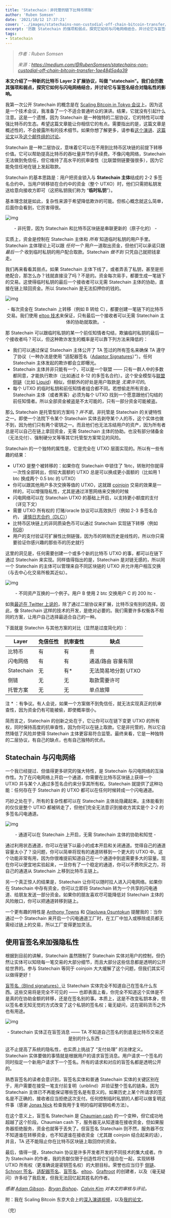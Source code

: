 ```yaml
---
title: 'Statechain：非托管的链下比特币转账'
author: 'Ruben Somsen'
date: '2021/10/12 17:37:21'
cover: '../images/statechains-non-custodial-off-chain-bitcoin-transfer/8XqCIrQ.png'
excerpt: '历数 Statechain 的强项和弱点，探究它如何与闪电网络结合，并讨论它与盲签名结合对隐私性的影响'
tags:
- Statechain
---
```



> *作者：Ruben Somsen*
> 
> *来源：<https://medium.com/@RubenSomsen/statechains-non-custodial-off-chain-bitcoin-transfer-1ae4845a4a39>*



**本文介绍了一种新的比特币 Layer 2 扩展协议，叫做 “statechain”。我们会历数其强项和弱点，探究它如何与闪电网络结合，并讨论它与盲签名结合对隐私性的影响。**

我第一次公开 Statechain 的概念是在 [Scaling Bitcoin in Tokyo 会议](http://youtu.be/FI9cwksTrQs?t=47m36s)上。因为这是一个技术会议，我准备了一个不适合普通听众的演讲。结果，它就没有引起什么注意。这是一个遗憾，因为 Statechain 是一种独特的二层协议，它的特性可以增强比特币的生态。希望这篇文章能让你相信它的有点。需要指出的是，这篇文章是概述性的，不会披露所有的技术细节。如果你想了解更多，请参看[这个演讲](http://youtu.be/FI9cwksTrQs?t=47m36s)、[这篇论文](https://github.com/RubenSomsen/rubensomsen.github.io/blob/master/img/statechains.pdf)以及[这个邮件组的讨论](https://lists.linuxfoundation.org/pipermail/bitcoin-dev/2019-June/017005.html)。

Statechain 是一种二层协议，意味着它可以在不用到比特币区块链的前提下转移价值。它可以帮助提高比特币的吞吐量并节约手续费。不像闪电网络，Statechain 无法做到免信任，但它维持了高水平的抗审查性（比联盟侧链要强很多），因为它能免信任地在链上发起取款。

Statechain 的基本思路是：用户把资金锁入与 **Statechain 主体**结成的 2-2 多签名合约中。当用户转移锁在合约中的资金（整个 UTXO）时，他们只需把私钥发送给意向接收方即可（这把私钥我们称为 “**临时私钥**”）。

基本理念就是如此，复杂性来源于希望降低欺诈的可能。但核心概念就这么简单，后面你会看到，它厉害得很。

![img](../images/statechains-non-custodial-off-chain-bitcoin-transfer/e9QwNRA.gif)

<p style="text-align:center">- 非托管，因为 Statechain 和比特币区块链是串联更新的（原子化的） -</p>

实质上，资金是控制在 Statechain 主体和 *所有* 知道临时私钥的用户手里。Statechain 主体理论上可以跟 *任何一个* 用户一道取出资金，但他们可以承诺只跟 *最后一个* 收到临时私钥的用户配合取款。Statechain *做不到* 只凭自己就把钱拿走。

我们再来看看其弱点。如果 Statechain 主体下线了，或者弄丢了私钥，甚至是拒绝配合，那怎么办？钱就直接没了吗？不是的。资金每次易手，都要生成一笔链下的交易。这使得临时私钥的最后一个接收者可以无需 Statechain 主体的协助，直接在链上赎回资金。所以 Statechain 是无法扣押你的钱的。

![img](../images/statechains-non-custodial-off-chain-bitcoin-transfer/8XqCIrQ.png)

<p style="text-align:center">- 每次资金在 Statechain 上转移（例如 B 转给 C），都要创建一笔链下的比特币交易。我们使用 <a href="https://blockstream.com/eltoo.pdf">eltoo 技术</a>来保证，只有最后一个接收者可以无需 Statechain 主体的协助就取款。 -</p>

那 Statechain 可以跟临时私钥的某一个前任知情者勾结，欺骗临时私钥的最后一个接收者吗？可以，但这种欺诈发生的概率是可以靠下列方法来降低的：

- 我们可以通过保证 Statechain 主体公开了 TA 签过的所有签名来确保 TA 遵守了协议（一种办法是使用 “适配器签名（[Adaptor Signatures](http://diyhpl.us/wiki/transcripts/layer2-summit/2018/scriptless-scripts/)）”）。任何 Statechain 主体发起的欺诈都会立即曝光。
- Statechain 主体并非只能有一个，可以是一个联盟 —— 只有一群人中的多数都同意，才能执行欺诈（比如通过 8-12 的多签名合约）。这个安全模型与[联盟侧链](https://blockstream.com/sidechains.pdf)（比如 [Liquid](https://www.blockstream.com/liquid/)）相似，但额外的好处是用户取款是 *无需许可的*。
- 每个 UTXO 的临时私钥和前任知情者组合都不同。若想偷走所有资金， Statechain 主体（或者黑客）必须为每个 UTXO 找到一个愿意跟他们勾结的前任知情者。所以全部资金被盗是不太可能的，只有一部分资金可能被盗。

那么 Statechain 是托管型的方案吗？*并不是*。非托管是 Statechain 的关键特性之一。即使一个法院下令某个 Statechain 实体去剥夺某个人的币，这个实体也做不到，因为他们只有两个密钥之一。而且他们也无法冻结用户的资产，因为所有者总是可以自己在链上拿回资金，无需 Statechain 主体的协助。也没有部分储备金（无法兑付）、强制硬分叉等等其它托管型方案常见的风险。

Statechain 的一个独特的属性是，它是完全在 UTXO 层面实现的。所以有一些有趣的结果：

- UTXO 是整个被转移的：如果你在 Statechain 中锁住了 1btc，转账时你就得一次性全部转出，但较大面额的 UTXO 总是可以换成更小面额的（比如用 1 btc 换成两个 0.5 btc 的 UTXO）
- 你可以跟其他用户多次交换等值的 UTXO，这就跟 [coinjoin](https://en.bitcoin.it/wiki/CoinJoin) 交易的效果是一样的，可以增强隐私性，尤其是通过洋葱网络来交换的时候
- 闪电网络可以在 Statechain UTXO 的基础上开启，以支持更小额度的支付（详见下文）
- 需要 UTXO 所有权的 打赌/oracle 协议可以高效执行（例如 2-3 多签名合约， [谨慎日志合约（DLC）](https://adiabat.github.io/dlc.pdf)）
- 比特币区块链上的非同质染色币可以通过 Statechain 实现链下转移（例如 [RGB](https://github.com/rgb-org/spec)）
- 用户的支付验证可扩展性比侧链强，因为币的转账历史是线性的，所以你只需要验证你感兴趣的那些币的历史就行

这里的洞见是，任何需要创建一个或多个新的比特币 UTXO 的事，都可以在链下通过 Statechain 来实现。同样值得指出的是，Statechain 是对链无感的，所以同一个 Statechain 的主体可以管理来自不同区块链的 UTXO 并允许用户相互交换（与去中心化交易所极其近似）。

![img](../images/statechains-non-custodial-off-chain-bitcoin-transfer/qSf_b0Q.png)

<p style="text-align:center">- 不同资产互换的一个例子。用户 B 使用 2 btc 交换用户 C 的 200 ltc -</p>

如我[最近在 Twitter 上说的](https://twitter.com/SomsenRuben/status/1115920063037497344)，除了通过二层协议来扩展，比特币没有别的选择。因此，像 Statechain 这样的技术的开发，是绝对必要的。我们需要许多权衡各不相同的方案，让用户自己选择最适合自己的一种。

下面就是 Statechin 与其他方案的对比（显然是过度简化的）：

| Layer      | 免信任性 | 抗审查性 | 缺点                |
| ---------- | -------- | -------- | ------------------- |
| 比特币     | 有       | 有       | 贵                  |
| 闪电网络   | 有       | 有       | 通道/路由 容量有限  |
| Statechain | 无       | 有*      | 无法简易地分割 UTXO |
| 侧链       | 无       | 无       | 取款需要许可        |
| 托管方案   | 无       | 无       | 单点故障            |

注 * ：有争议。有人会说，如果一个方案做不到免信任，就无法实现真正的抗审查性，因为资金仍有可能被偷，即使概率很小。

简而言之，Statechain 的创新之处在于，它让你可以在链下变更 UTXO 的所有权，同时保持高度的抗审查性，因为你可以在链上取款。它是非托管的，所以它自然降低了风险并使得 Statechain 主体更容易符合监管。最终来看，它是一种独特的二层协议，有自己的缺点，也有自己独特的优点。

## Statechain 与闪电网络

一个我已经提过、但值得更多研究的强大特性，是 Statechain 与闪电网络的互操作性。为了在闪电网络上开启一个通道，你需要在比特币区块链上获得一个 UTXO 并与某个人通过多签名合约来分享其所有权。Statechain 就提供了这种功能：任何存在于 Statechain 的 UTXO 都可以在任何时候转成一个闪电通道。

巧妙之处在于，所有的复杂性都可以在 Statechain 主体处隐藏起来。主体能看到的仅仅是整个 UTXO 都被转走了，但他们完全无法意识到接收方其实是个 2-2 的多签名闪电通道。

![img](../images/statechains-non-custodial-off-chain-bitcoin-transfer/1fBHnSg.png)

<p style="text-align:center">- 通道可以在 Statechain 上开启，无需 Statechain 主体的协助和知觉 -</p>

通过利用状态通道，你可以在链下以最小的成本开启和关闭通道。觉得自己的通道容量太小了？没问题，你可以简单将现有的通道转移到一个更大的 UTXO 中。这个功能非常有用，因为你很难提前知道自己在一个通道中到底需要多大的容量。现在你可以便宜地实验起来，一旦你有了一个稳定的通道，你可以不费吹灰之力，将自己的通道从 Statechain 上移到比特币主链上。

另一个真正惊人的结果是，Statechain 让你可以随时拉人进入闪电网络。如果你在 Statechain 中存有资金，你可以立即将 Statechain 转为一个共享的闪电通道、给朋友发送一部分资金。如果你的朋友喜欢尽可能降低对 Statechain 主体的风险敞口，你可以把通道转移到链上。

一个更有趣的特性是 [Anthony Towns](https://twitter.com/ajtowns) 和 [Olaoluwa Osuntokun](https://twitter.com/roasbeef) 提醒我的：当你通过一个 Statechain 来开启一个闪电通道工厂时，在工厂中加入或移除成员都无需经过链上的交易，所以工厂变得更加灵活。

## 使用盲签名来加强隐私性

根据到目前的讲解，Statechain 虽然限制了 Statechain 实体对用户的控制，但仍然让实体可以知晓每一笔交易的大部分细节，而且大部分这些信息都是透明的公开给世界的。参与 Statechain 等同于 coinjoin 大大缓解了这个问题，但我们其实可以做得更好！

[盲签名（Blind signatures）](http://diyhpl.us/wiki/transcripts/building-on-bitcoin/2018/blind-signatures-and-scriptless-scripts/)让 Statechain 实体完全不知道自己在签名什么东西。这些交易将是完全不可见的 —— 也即表面上看，你完全不知道这个实体是不是真的在协助金额的转移，还是在签名别的事。本质上，这是不改变私钥本身，但以签名者无知无觉的方式改变了这个私钥的签名权；毫无疑问，这在密码货币之外也有用途。

![img](../images/statechains-non-custodial-off-chain-bitcoin-transfer/NEV4KDg.png)

<p style="text-align:center">- Statechain 实体正在盲签消息 —— TA 不知道自己签名的到底是比特币交易还是别的什么东西 -</p>

这不止提高了系统的隐私性，也实质上挑战了 “支付处理” 的法律定义。Statechain 实体要做的事情就是根据用户的请求盲签消息。用户请求一个签名的同时指定一个新用户请求下一个签名。所有的请求和对应的盲签名都是透明公开的。

熟悉盲签名的读者会意识到，盲签名实体和普通 Statechain 实体的关键区别在于，用户需要在接受一笔支付前复明（unblind）并验证整个签名的链条，因为 Statechain 主体已不再能保证哪些签名是有意义的。如果历史上某个所请求的签名是不正确的，接收者应当拒绝这次支付。任何控制临时私钥的人都可以做复明这件事（感谢 [Jonas Nick](https://twitter.com/n1ckler) 检查我用于复明的临时密钥哈希方法）。

在这个意义上，盲签名 Statechain 是 [Chaumian cash](https://bitcoin.stackexchange.com/questions/9544/how-does-chaum-style-e-cash-work-all-the-wiki-links-are-broken) 的一个变种，但它成功地超越了这个阶段。Chaumian cash 下，服务器无从知道谁在接收资金，但如果服务器拒绝服务，资金也就等于丢失了。但盲签名 Statechain 则不然，服务器不仅不知道谁在转移资金，也不知道谁在接收资金（尤其跟 coinjoin 结合起来的话），并且，TA 还不能阻止你在比特币区块链上取回你的资金。

最后，值得一提，Statechain 协议是许多开发者开发的不同技术的集大成者。作为 Statechain 的作者，我的贡献仅限于创造性将它们组合在一起，实现转移 UTXO 所有权（更准确说是密钥签名权）的大胆目标。荣誉也应当归于 [侧链](https://blockstream.com/sidechains.pdf)、[Schnorr 签名](https://github.com/sipa/bips/blob/bip-schnorr/bip-schnorr.mediawiki)、[适配器签名](http://diyhpl.us/wiki/transcripts/layer2-summit/2018/scriptless-scripts/)、[盲签名](http://diyhpl.us/wiki/transcripts/building-on-bitcoin/2018/blind-signatures-and-scriptless-scripts/)、[eltoo](https://blockstream.com/eltoo.pdf)、[Graftroot](https://lists.linuxfoundation.org/pipermail/bitcoin-dev/2018-February/015700.html) 的创建者，以及（毫无疑问）许多给了我启发，但我无法回忆起其姓名的作者。

*感谢 [Adam Gibson](https://x0f.org/@waxwing)、[Bryan Bishop](https://twitter.com/kanzure)、[Calvin Kim](https://twitter.com/kcalvinalvinn) 对本文的审核与评论。*

附：我在 Scaling Bitcoin 东京大会上的[深入演讲视频](https://youtu.be/FI9cwksTrQs)，以及[我的论文](https://github.com/RubenSomsen/rubensomsen.github.io/blob/master/img/statechains.pdf)。

（完）